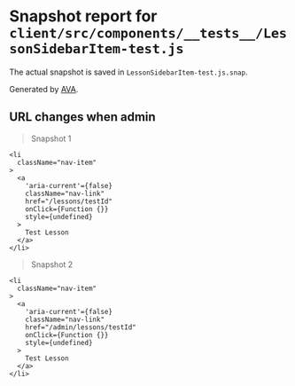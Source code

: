 # Snapshot report for `client/src/components/__tests__/LessonSidebarItem-test.js`

The actual snapshot is saved in `LessonSidebarItem-test.js.snap`.

Generated by [AVA](https://ava.li).

## URL changes when admin

> Snapshot 1

    <li
      className="nav-item"
    >
      <a
        'aria-current'={false}
        className="nav-link"
        href="/lessons/testId"
        onClick={Function {}}
        style={undefined}
      >
        Test Lesson
      </a>
    </li>

> Snapshot 2

    <li
      className="nav-item"
    >
      <a
        'aria-current'={false}
        className="nav-link"
        href="/admin/lessons/testId"
        onClick={Function {}}
        style={undefined}
      >
        Test Lesson
      </a>
    </li>
